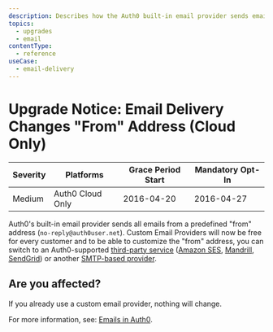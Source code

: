 ```yaml
---
description: Describes how the Auth0 built-in email provider sends emails from predefined "from" address. 
topics:
  - upgrades
  - email
contentType:
  - reference
useCase:
  - email-delivery
---
```

# Upgrade Notice: Email Delivery Changes "From" Address (Cloud Only)

| Severity | Platforms | Grace Period Start | Mandatory Opt-In|
| --- | --- | --- | --- |
| Medium | Auth0 Cloud Only | 2016-04-20 | 2016-04-27 |

Auth0's built-in email provider sends all emails from a predefined "from" address (`no-reply@auth0user.net`). Custom Email Providers will now be free for every customer and to be able to customize the "from" address, you can switch to an Auth0-supported [third-party service](/email/providers) ([Amazon SES](https://aws.amazon.com/ses/), [Mandrill](https://www.mandrill.com/signup/), [SendGrid](https://sendgrid.com/pricing)) or another [SMTP-based provider](/email/custom).

## Are you affected?

If you already use a custom email provider, nothing will change.

For more information, see: [Emails in Auth0](/email).
